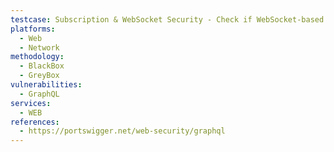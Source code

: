 ```yaml
---
testcase: Subscription & WebSocket Security - Check if WebSocket-based subscriptions enforce the same authentication and authorization requirements as HTTP queries and mutations. Web (HTTP/HTTPS) service
platforms: 
  - Web
  - Network
methodology: 
  - BlackBox
  - GreyBox
vulnerabilities:
  - GraphQL
services:
  - WEB
references:
  - https://portswigger.net/web-security/graphql
---
```

